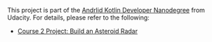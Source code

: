 This project is part of the [Andrlid Kotlin Developer Nanodegree](https://vtsen.hashnode.dev/is-it-worth-to-pay-for-android-kotlin-developer-nanodegree) from Udacity. For details, please refer to the following:
- [Course 2 Project: Build an Asteroid Radar](https://vtsen.hashnode.dev/android-kotlin-developer-nanodegree-projects-review#heading-course-2-project-build-an-asteroid-radar)
